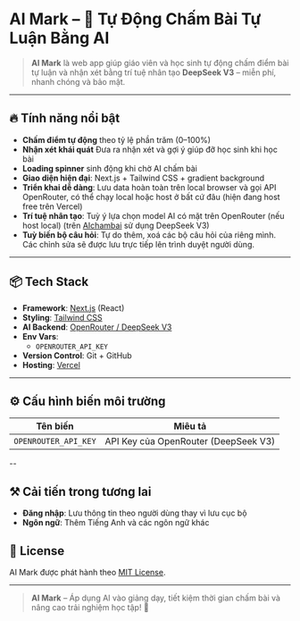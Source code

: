 # AI Mark – 🌟 Tự Động Chấm Bài Tự Luận Bằng AI

> **AI Mark** là web app giúp giáo viên và học sinh tự động chấm điểm bài tự luận và nhận xét bằng trí tuệ nhân tạo **DeepSeek V3** – miễn phí, nhanh chóng và bảo mật.

---

## 🔥 Tính năng nổi bật

- **Chấm điểm tự động** theo tỷ lệ phần trăm (0–100%)  
- **Nhận xét khái quát** Đưa ra nhận xét và gợi ý giúp đỡ học sinh khi học bài
- **Loading spinner** sinh động khi chờ AI chấm bài  
- **Giao diện hiện đại**: Next.js + Tailwind CSS + gradient background  
- **Triển khai dễ dàng**: Lưu data hoàn toàn trên local browser và gọi API OpenRouter, có thể chạy local hoặc host ở bất cứ đâu (hiện đang host free trên Vercel)
- **Trí tuệ nhân tạo**: Tuỳ ý lựa chọn model AI có mặt trên OpenRouter (nếu host local) (trên [AIchambai](https://aichambai.vercel.app/) sử dụng DeepSeek V3)
- **Tuỳ biến bộ câu hỏi**: Tự do thêm, xoá các bộ câu hỏi của riêng mình. Các chỉnh sửa sẽ được lưu trực tiếp lên trình duyệt người dùng.

---

## 📦 Tech Stack

- **Framework**: [Next.js](https://nextjs.org/) (React)  
- **Styling**: [Tailwind CSS](https://tailwindcss.com/)  
- **AI Backend**: [OpenRouter / DeepSeek V3](https://openrouter.ai/deepseek/deepseek-chat:free)  
- **Env Vars**:  
  - `OPENROUTER_API_KEY`  
- **Version Control**: Git + GitHub  
- **Hosting**: [Vercel](https://vercel.com/)  

---

## ⚙️ Cấu hình biến môi trường

| Tên biến               | Miêu tả                                                                                                     |
|------------------------|-------------------------------------------------------------------------------------------------------------|
| `OPENROUTER_API_KEY`   | API Key của OpenRouter (DeepSeek V3)                                                                  |              |


--

## ⚒️ Cải tiến trong tương lai
- **Đăng nhập**: Lưu thông tin theo người dùng thay vì lưu cục bộ
- **Ngôn ngữ**: Thêm Tiếng Anh và các ngôn ngữ khác

## 📄 License

AI Mark được phát hành theo [MIT License](./LICENSE).  

---

> **AI Mark** – Áp dụng AI vào giảng dạy, tiết kiệm thời gian chấm bài và nâng cao trải nghiệm học tập! 🚀  
